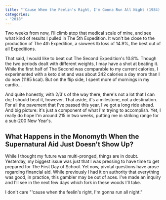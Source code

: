 ```yaml
---
title: "‘Cause When the Feelin's Right, I'm Gonna Run All Night (1984)."
categories:
- "2018"
---
```


Two weeks from now, I'll climb atop that medical scale of mine, and see what kind of results I pulled in The 5th Expedition. It won't be close to the production of The 4th Expedition, a sixweek lb loss of 14.9%, the best out of all Expeditions.

That said, I would like to beat out The Second Expedition's 10.8%. Though the two periods dealt with different weights, I may have a shot at beating it. While the first half of The Second was comparable to my current calories, I experimented with a keto diet and was about 242 calories a day more than I do now (1185 kcal). But on the flip side, I spent more of mornings in my cardio...

And quite honestly, with 2/3's of the way there, there's not a lot that I can do; I should beat it, however. That aside, it's a milestone, not a destination. For all the pavement that I've passed this year, I've got a long ride ahead. And big picture: it's just a component of what I'm trying to accomplish. Yet, I really do hope I'm around 215 in two weeks, putting me in striking range for a sub-200 New Year's.

## What Happens in the Monomyth When the Supernatural Aid Just Doesn't Show Up?

While I thought my future was multi-pronged, things are in doubt. Yesterday, my biggest issue was just that I was pressing to have time to get prepared for The First Day of School. Yet now, pivotal questions have arose regarding financial aid. While previously I had it on authority that everything was good, in practice, this gambler may be out of aces. I've made an inquiry and I'll see in the next few days which fork in these woods I'll take.

I don't care "'cause when the feelin's right, I'm gonna run all night."